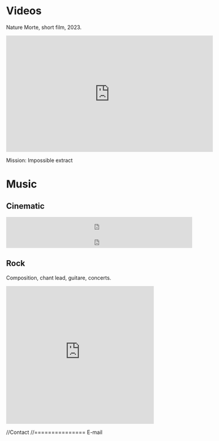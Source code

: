 

Videos
===============

Nature Morte, short film, 2023.
<iframe width="560" height="315" src="https://www.youtube.com/embed/SuQhiPg3ZGM?si=L4fwppv21GYdYidH" title="YouTube video player" frameborder="0" allow="accelerometer; autoplay; clipboard-write; encrypted-media; gyroscope; picture-in-picture; web-share" allowfullscreen></iframe>

Mission: Impossible extract


Music
===============

Cinematic
---------------

<iframe style="border: 0; width: 100%; height: 42px;" src="https://bandcamp.com/EmbeddedPlayer/track=3126806736/size=small/bgcol=ffffff/linkcol=0687f5/transparent=true/" seamless><a href="https://corentinguezenoc.bandcamp.com/track/tenaro">Tenaro by Corentin Guezenoc - Composer</a></iframe>

<iframe style="border: 0; width: 100%; height: 42px;" src="https://bandcamp.com/EmbeddedPlayer/track=469402474/size=small/bgcol=ffffff/linkcol=0687f5/transparent=true/" seamless><a href="https://corentinguezenoc.bandcamp.com/track/byzance">Byzance by Corentin Guezenoc - Composer</a></iframe>

Rock
---------------

Composition, chant lead, guitare, concerts.

<iframe style="border: 0; width: 400px; height: 373px;" src="https://bandcamp.com/EmbeddedPlayer/album=2648831662/size=large/bgcol=ffffff/linkcol=0687f5/artwork=small/transparent=true/" seamless><a href="https://electricmistresstheband.bandcamp.com/album/mind-trip-ep">Mind Trip EP by Electric Mistress</a></iframe>

//Contact
//===============
E-mail
